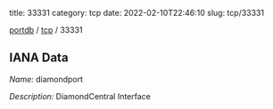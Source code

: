 title: 33331
category: tcp
date: 2022-02-10T22:46:10
slug: tcp/33331

[portdb](/) / [tcp](/category/tcp.html) / 33331


## IANA Data

_Name:_ diamondport

_Description:_ DiamondCentral Interface

